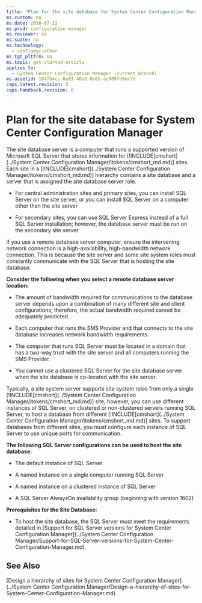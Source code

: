 ```yaml
---
title: "Plan for the site database for System Center Configuration Manager"
ms.custom: na
ms.date: 2016-07-22
ms.prod: configuration-manager
ms.reviewer: na
ms.suite: na
ms.technology: 
  - configmgr-other
ms.tgt_pltfrm: na
ms.topic: get-started-article
applies_to: 
  - System Center Configuration Manager (current branch)
ms.assetid: 104fb4cc-6e83-40a3-8e6b-ac909fb9ec7d
caps.latest.revision: 5
caps.handback.revision: 0
---
```

# Plan for the site database for System Center Configuration Manager
The site database server is a computer that runs a supported version of Microsoft SQL Server that stores information for [!INCLUDE[cmshort](../System Center Configuration Manager/itokens/cmshort_md.md)] sites. Each site in a [!INCLUDE[cmshort](../System Center Configuration Manager/itokens/cmshort_md.md)] hierarchy contains a site database and a server that is assigned the site database server role.  
  
-   For central administration sites and primary sites, you can install SQL Server on the site server, or you can install SQL Server on a computer other than the site server  
  
-   For secondary sites, you can use SQL Server Express instead of a full SQL Server installation; however, the database server must be run on the secondary site server  
  
 If you use a remote database server computer, ensure the intervening network connection is a high-availability, high-bandwidth network connection. This is because the site server and some site system roles must constantly communicate with the SQL Server that is hosting the site database.  
  
 **Consider the following when you select a remote database server location:**  
  
-   The amount of bandwidth required for communications to the database server depends upon a combination of many different site and client configurations; therefore, the actual bandwidth required cannot be adequately predicted.  
  
-   Each computer that runs the SMS Provider and that connects to the site database increases network bandwidth requirements.  
  
-   The computer that runs SQL Server must be located in a domain that has a two-way trust with the site server and all computers running the SMS Provider.  
  
-   You cannot use a clustered SQL Server for the site database server when the site database is co-located with the site server.  
  
 Typically, a site system server supports site system roles from only a single [!INCLUDE[cmshort](../System Center Configuration Manager/itokens/cmshort_md.md)] site; however, you can use different instances of SQL Server, on clustered or non-clustered servers running SQL Server, to host a database from different [!INCLUDE[cmshort](../System Center Configuration Manager/itokens/cmshort_md.md)] sites. To support databases from different sites, you must configure each instance of SQL Server to use unique ports for communication.  
  
 **The following SQL Server configurations can be used to host the site database:**  
  
-   The default instance of SQL Server  
  
-   A named instance on a single computer running SQL Server  

-   A named instance on a clustered instance of SQL Server  

-   A SQL Server AlwaysOn availability group (beginning with version 1602)
  
 **Prerequisites for the Site Database:**  
  
-   To host the site database, the SQL Server must meet the requirements detailed in [Support for SQL Server versions for System Center Configuration Manager](../System Center Configuration Manager/Support-for-SQL-Server-versions-for-System-Center-Configuration-Manager.md).  
  
## See Also  
 [Design a hierarchy of sites for System Center Configuration Manager](../System Center Configuration Manager/Design-a-hierarchy-of-sites-for-System-Center-Configuration-Manager.md)